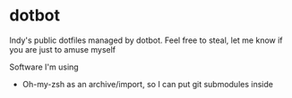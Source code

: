 # dotbot
Indy's public dotfiles managed by dotbot. Feel free to steal, let me know if you are just to amuse myself

Software I'm using
 * Oh-my-zsh as an archive/import, so I can put git submodules inside
